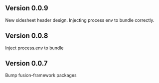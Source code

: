 ## Version 0.0.9
New sidesheet header design.
Injecting process env to bundle correctly. 

## Version 0.0.8
Inject process.env to bundle

## Version 0.0.7
Bump fusion-framework packages


